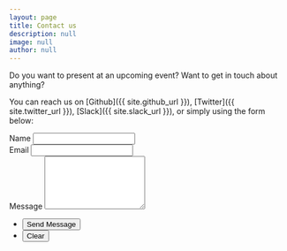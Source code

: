 ```yaml
---
layout: page
title: Contact us
description: null
image: null
author: null
---
```


Do you want to present at an upcoming event?
Want to get in touch about anything?

You can reach us on [Github]({{ site.github_url }}), [Twitter]({{ site.twitter_url }}),
[Slack]({{ site.slack_url }}), or simply using the form below:

<section id="contact">
	<form action="https://formspree.io/{{ site.email }}" method="POST">
		<div class="field half first">
			<label for="name">Name</label>
			<input type="text" name="name" id="name" />
		</div>
		<div class="field half">
			<label for="email">Email</label>
			<input type="text" name="_replyto" id="email" />
		</div>
		<div class="field">
			<label for="message">Message</label>
			<textarea name="message" id="message" rows="6"></textarea>
		</div>
		<ul class="actions">
			<li><input type="submit" value="Send Message" class="special" /></li>
			<li><input type="reset" value="Clear" /></li>
		</ul>
	</form>
</section>
